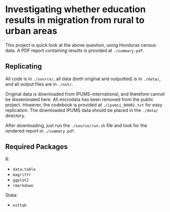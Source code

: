 # Investigating whether education results in migration from rural to urban areas

This project is quick look at the above question, using Honduras census data. A PDF report containing results is provided at `./summary.pdf`.

## Replicating

All code is in `./source/`, all data (both original and outputted) is in `./data/`, and all output files are in `./out/`.

Original data is downloaded from IPUMS-international, and therefore cannot be disseminated here. All microdata has been removed from the public project. However, the codebook is provided at `./ipumsi_00002.txt` for easy replication. The downloaded IPUMS data should be placed in the `./data/` directory.

After downloading, just run the `./source/run.sh` file and look for the rendered report in `./summary.pdf`.

## Required Packages

R:

- `data.table`
- `magrittr`
- `ggplot2`
- `rmarkdown`

Stata:

- `esttab`
